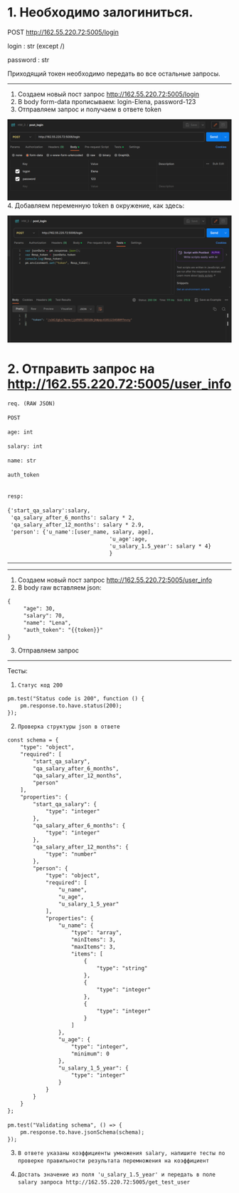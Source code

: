 # 1. Необходимо залогиниться.
POST
http://162.55.220.72:5005/login

login : str (except /)

password : str

Приходящий токен необходимо передать во все остальные запросы.

---
1. Создаем новый пост запрос http://162.55.220.72:5005/login
2. В body form-data прописываем: login-Elena, 
password-123
3. Отправляем запрос и получаем в ответе token



![Screenshot from 2023-08-14 21-07-55.png](/HW_1_Screenshot/Screenshot%20from%202023-08-14%2021-07-55.png)
4. Добавляем переменную token в окружение, как здесь:

![Screenshot from 2023-08-14 21-13-28.png](/HW_1_Screenshot/Screenshot%20from%202023-08-14%2021-13-28.png)

# 2. Отправить запрос на  http://162.55.220.72:5005/user_info

``` 
req. (RAW JSON) 

POST

age: int

salary: int

name: str

auth_token
 

resp:

{'start_qa_salary':salary,
 'qa_salary_after_6_months': salary * 2,
 'qa_salary_after_12_months': salary * 2.9,
 'person': {'u_name':[user_name, salary, age],
                                'u_age':age,
                                'u_salary_1.5_year': salary * 4}
                                }
```
---

---
1. Создаем новый пост запрос http://162.55.220.72:5005/user_info
2. В body raw вставляем json:
```
{
     "age": 30,
     "salary": 70,
     "name": "Lena",
     "auth_token": "{{token}}"
}
```
3. Отправляем запрос
---
Тесты:
1. ```Статус код 200```
```
pm.test("Status code is 200", function () {
    pm.response.to.have.status(200);
});
```
2. ```Проверка структуры json в ответе```
```
const schema = {
    "type": "object",
    "required": [
        "start_qa_salary",
        "qa_salary_after_6_months",
        "qa_salary_after_12_months",
        "person"
    ],
    "properties": {
        "start_qa_salary": {
            "type": "integer"
        },
        "qa_salary_after_6_months": {
            "type": "integer"
        },
        "qa_salary_after_12_months": {
            "type": "number"
        },
        "person": {
            "type": "object",
            "required": [
                "u_name",
                "u_age",
                "u_salary_1_5_year"
            ],
            "properties": {
                "u_name": {
                    "type": "array",
                    "minItems": 3,
                    "maxItems": 3,
                    "items": [
                        {
                            "type": "string"
                        },
                        {
                            "type": "integer"
                        },
                        {
                            "type": "integer"
                        }
                    ]
                },
                "u_age": {
                    "type": "integer",
                    "minimum": 0
                },
                "u_salary_1_5_year": {
                    "type": "integer"
                }
            }
        }
    }
};

pm.test("Validating schema", () => {
    pm.response.to.have.jsonSchema(schema);
});
```
3. ```В ответе указаны коэффициенты умножения salary, напишите тесты по проверке правильности результата перемножения на коэффициент```


4. ```Достать значение из поля 'u_salary_1.5_year' и передать в поле salary запроса http://162.55.220.72:5005/get_test_user```